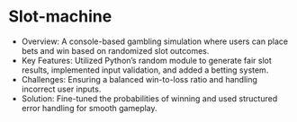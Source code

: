 # Slot-machine
<!--<p>Built a Python-based slot machine game with customizable betting mechanics. Used randomized spin logic to ensure fair gameplay and enhance engagement. Integrated an interactive UI for an immersive user experience.</p>-->
<ul>
  <li>Overview: A console-based gambling simulation where users can place bets and win based on   
       randomized slot outcomes.</li>
  <li>Key Features: Utilized Python’s random module to generate fair slot results, implemented 
       input validation, and added a betting system.</li>
  <li>Challenges: Ensuring a balanced win-to-loss ratio and handling incorrect user inputs.</li>
  <li>Solution: Fine-tuned the probabilities of winning and used structured error handling for 
       smooth gameplay.</li>
</ul>
